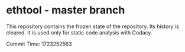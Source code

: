 # ethtool - master branch

This repository contains the frozen state of the repository.
Its history is cleared. It is used only for static code
analysis with Codacy.

Commit Time: 1723252563